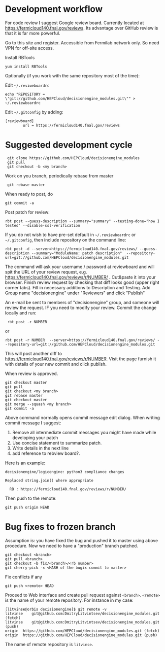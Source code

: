 Development workflow
====================

For code review I suggest Google review board. Currently located at  https://fermicloud140.fnal.gov/reviews. Its advantage over GitHub review is that it is far more powerful. 

Go to this site and register. Accessible from Fermilab network only. So need VPN for off-site access. 

Install RBTools 

```
yum install RBTools
```

Optionally (if you work with the same repository most of the time):

Edit `~/.reviweboardrc`

```
echo "REPOSITORY = \"git://github.com/HEPCloud/decisionengine_modules.git\"" > ~/.reviewboardrc
```

Edit `~/.gitconfig` by adding:

```
[reviewboard]
        url = https://fermicloud140.fnal.gov/reviews
```

Suggested development cycle 
===========================

```
 git clone https://github.com/HEPCloud/decisionengine_modules
 git pull
 git checkout -b <my branch>
``` 

Work on you branch, periodically rebase from master 

```
 git rebase master 
```

When ready to post, do 

```
git commit -a 
```

Post patch for review:

```
rbt post --guess-description --summary="summary" --testing-done="how I tested" --disable-ssl-verification
```


If you do not wish to have pre-set default in `~/.reviewboardrc` or `~/.gitconfig`, then include repository on the command line: 

```
rbt post -d --server=https://fermicloud140.fnal.gov/reviews/ --guess-description --summary="ModuleName: patch description"  --repository-url=git://github.com/HEPCloud/decisionengine_modules.git
```

The command will ask your username / password at reviewboard and will spit the URL of your
review request, e.g. https://fermicloud140.fnal.gov/reviews/r/NUMBER/
. Cut&paste it into your browser. Finish review request by checking that diff looks good 
(upper right corner tabs). Fill in necessary additions to Description and Testing. Add Group name "decisionengine"
 under "Reviewers" and click "Publish"

An e-mail be sent to members of "decisionengine" group, and someone will review the request. IF you need to modify
your review. Commit the change locally and run:

```
 rbt post -r NUMBER   
```

or 

```
rbt post -r NUMBER  --server=https://fermicloud140.fnal.gov/reviews/ --repository-url=git://github.com/HEPCloud/decisionengine_modules.git
```

This will post another diff to https://fermicloud140.fnal.gov/reviews/r/NUMBER. Visit the page furnish it with details of your new commit and click publish. 

When review is approved. 

``` 
git checkout master
git pull 
git checkout <my branch>
git rebase master
git checkout master 
git merge --squash <my branch>
git commit -a 
```
Above command normally opens commit message edit dialog. When writing commit message I suggest:

   1. Remove all intermediate commit messages you might have made while developing your patch
   1. Use concise statement to summarize patch. 
   1. Write details in the next line
   1. add reference to rebview board?. 

Here is an example:  

```
decisionengine/logicengine: python3 compliance changes 

Replaced string.join() where appropriate 

  RB : https://fermicloud140.fnal.gov/reviews/r/NUMBER/

```  
Then push to the remote:

```
git push origin HEAD 
```

Bug fixes to frozen branch
==========================

Assumption is: you have fixed the bug and pushed it to master using above procedure. Now we need to 
have a "production" branch patched. 

```
git checkout <branch>
git pull <branch>
git checkout -b fix/<branch>/<rb number>
git cherry-pick -x <HASH of the bugix commit to master>
```

Fix conflicts if any 

```
git push <remote> HEAD
```

Proceed to Web interface and create pull request against `<branch>`. `<remote>` is the name of your remote repository. For instance in my case:

```
[litvinse@orbis decisionengine]$ git remote -v 
litvinse	git@github.com:DmitryLitvintsev/decisionengine_modules.git (fetch)
litvinse	git@github.com:DmitryLitvintsev/decisionengine_modules.git (push)
origin	https://github.com/HEPCloud/decisionengine_modules.git (fetch)
origin	https://github.com/HEPCloud/decisionengine_modules.git (push)
```
The name of remote repository is `litvinse`. 

 

  
